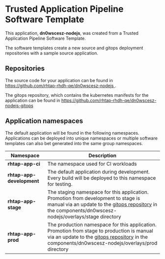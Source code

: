 # Trusted Application Pipeline Software Template

This application, **dn0wscesz-nodejs**, was created from a Trusted Application Pipeline Software Template.

The software templates create a new source and gitops deployment repositories with a sample source application. 

## Repositories

The source code for your application can be found in [https://github.com/rhtap-rhdh-qe/dn0wscesz-nodejs ](https://github.com/rhtap-rhdh-qe/dn0wscesz-nodejs ).
 
The gitops repository, which contains the kubernetes manifests for the application can be found in 
[https://github.com/rhtap-rhdh-qe/dn0wscesz-nodejs-gitops ](https://github.com/rhtap-rhdh-qe/dn0wscesz-nodejs-gitops ) 

## Application namespaces 

The default application will be found in the following namespaces. Applications can be deployed into unique namespaces or multiple software templates can also bet generated into the same group namespaces.  

|  Namespace   |  Description   |  
| -------- | -------- |
| **rhtap-app-ci** | The namespace used for CI workloads |
| **rhtap-app-development** | The default application during development. Every build will be deployed to this namespace for testing. |
| **rhtap-app-stage** | The staging namespace for this application. Promotion from development to stage is manual via an update to the [gitops repository](https://github.com/rhtap-rhdh-qe/dn0wscesz-nodejs-gitops ) in the components/dn0wscesz-nodejs/overlays/stage directory |
| **rhtap-app-prod** | The production namespace for this application. Promotion from stage to production is manual via an update to the [gitops repository](https://github.com/rhtap-rhdh-qe/dn0wscesz-nodejs-gitops ) in the components/dn0wscesz-nodejs/overlays/prod directory |